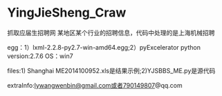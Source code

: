 YingJieSheng_Craw
=================

抓取应届生招聘网 某地区某个行业的招聘信息，代码中处理的是上海机械招聘


egg：1）lxml-2.2.8-py2.7-win-amd64.egg;2）pyExcelerator
python version:2.7.6
OS：win7

files:1) Shanghai ME2014100952.xls是结果示例;2)YJSBBS_ME.py是源代码

extraInfo:lywangwenbin@gmail.com或者790149807@qq.com

